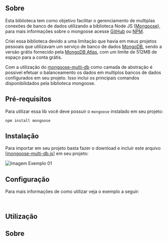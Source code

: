 
## Sobre

Esta biblioteca tem como objetivo facilitar o gerenciamento de multiplas conexões de banco de dados utilizando a biblioteca Node JS ([Mongoose](https://github.com/Automattic/mongoose)), para mais informações sobre o mongoose acesse [GitHub](https://github.com/Automattic/mongoose) ou [NPM](https://www.npmjs.com/package/mongoose).

Criei essa biblioteca devido a uma limitação que havia em meus projetos pessoais que utilizavam um serviço de banco de dados [MongoDB](https://pt.wikipedia.org/wiki/MongoDB), sendo a versão grátis fornecido pela [MongoDB Atlas](https://www.mongodb.com/cloud/atlas), com um limite de 512MB de espaço para a conta grátis.

Com a utilização do [mongoose-multi-db](https://github.com/achimid/mongoose-multi-db) como camada de abstração é possivel efetuar o balanceamento os dados em multiplos bancos de dados configurados em seu projeto. Isso inclui os principais comandos disponibilidados pela biblioteca mongoose.




## Pré-requisitos
Para utilizar essa lib você deve possuir o `mongoose` instalado em seu projeto:

```
npm install mongoose
```

## Instalação
Para importar em seu projeto basta fazer o download e incluir este arquivo [[mongoose-multi-db.js](https://raw.githubusercontent.com/achimid/mongoose-multi-db/master/index.js)] em seu projeto:

![Imagem Exemplo 01](https://github.com/achimid/mongoose-multi-db/master/img/01.png?raw=true)




## Configuração

Para mais informações de como utilizar veja o exemplo a seguir:

```


```

## Utilização


## Sobre
